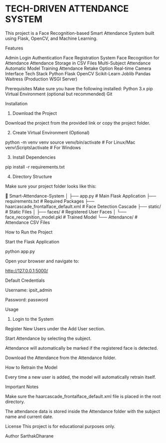 # TECH-DRIVEN ATTENDANCE SYSTEM

This project is a Face Recognition-based Smart Attendance System built using Flask, OpenCV, and Machine Learning.

Features

Admin Login Authentication
Face Registration System
Face Recognition for Attendance
Attendance Storage in CSV Files
Multi-Subject Attendance
Automatic Model Training
Attendance Retake Option
Real-time Camera Interface
Tech Stack
Python
Flask
OpenCV
Scikit-Learn
Joblib
Pandas
Waitress (Production WSGI Server)


Prerequisites
Make sure you have the following installed:
Python 3.x
pip
Virtual Environment (optional but recommended)
Git

Installation
1. Download the Project

Download the project from the provided link or copy the project folder.

2. Create Virtual Environment (Optional)

python -m venv venv
source venv/bin/activate   # For Linux/Mac
venv\Scripts\activate     # For Windows

3. Install Dependencies

pip install -r requirements.txt

4. Directory Structure

Make sure your project folder looks like this:

📁 Smart-Attendance-System
│
├── app.py               # Main Flask Application
├── requirements.txt     # Required Packages
├── haarcascade_frontalface_default.xml # Face Detection Cascade
├── static/             # Static Files
│   ├── faces/         # Registered User Faces
│   └── face_recognition_model.pkl # Trained Model
└── Attendance/         # Attendance CSV Files

How to Run the Project

Start the Flask Application

python app.py

Open your browser and navigate to:

http://127.0.0.1:5000/

Default Credentials

Username: ipsit_admin

Password: password

Usage

1. Login to the System

Register New Users under the Add User section.

Start Attendance by selecting the subject.

Attendance will automatically be marked if the registered face is detected.

Download the Attendance from the Attendance folder.

How to Retrain the Model

Every time a new user is added, the model will automatically retrain itself.

Important Notes

Make sure the haarcascade_frontalface_default.xml file is placed in the root directory.

The attendance data is stored inside the Attendance folder with the subject name and current date.

License
This project is for educational purposes only.

Author
SarthakDharane
